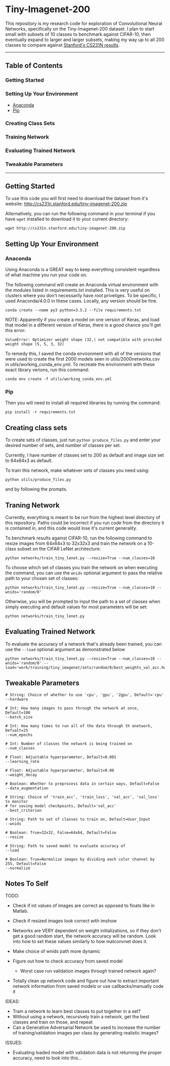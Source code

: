 # Tiny-Imagenet-200

This repository is my research code for exploration of Convolutional Neural
Networks, specifically on the Tiny-Imagenet-200 dataset. I plan to start
small with subsets of 10 classes to benchmark against CIFAR-10, then
eventually expand to larger and larger subsets, making my way up to all
200 classes to compare against [Stanford's CS231N results](https://tiny-imagenet.herokuapp.com/).

---
## Table of Contents

### Getting Started

### Setting Up Your Environment
* [Anaconda](https://www.continuum.io/anaconda-overview)
* [Pip](https://pypi.python.org/pypi/pip)

### Creating Class Sets

### Training Network

### Evaluating Trained Network

### Tweakable Parameters
---

## Getting Started

To use this code you will first need to download the dataset from
it's website: http://cs231n.stanford.edu/tiny-imagenet-200.zip

Alternatively, you can run the following command in your terminal
if you have `wget` installed to download it to your current directory:

```
wget http://cs231n.stanford.edu/tiny-imagenet-200.zip
```

## Setting Up Your Environment

### Anaconda

Using Anaconda is a GREAT way to keep everything consistent
regardless of what machine you run your code on.

The following command will create an Anaconda virtual environment with the
modules listed in requirements.txt installed. This is very useful on clusters
where you don't necessarily have root priveliges. To be specific, I used
Anaconda/4.0.0 in these cases. Locally, any version should be fine.
```
conda create --name py3 python=3.5.2 --file requirements.txt
```

NOTE: Apparently if you create a model on one version of Keras, and load that
model in a different version of Keras, there is a good chance you'll get this
error:

```
ValueError: Optimizer weight shape (32,) not compatible with provided weight shape (5, 5, 3, 32)
```

To remedy this, I saved the conda environment with all of the versions that
were used to create the first 2000 models seen in utils/2000networks.csv in
utils/working_conda_env.yml. To recreate the environment with these exact
library verions, run this command:

```
conda env create -f utils/working_conda_env.yml
```

### Pip
Then you will need to install all required libraries by running the command:

```
pip install -r requirements.txt
```

## Creating class sets

To create sets of classes, just run `python produce_files.py` and enter
your desired number of sets, and number of classes per set.

Currently, I have number of classes set to 200 as default and image size
set to 64x64x3 as default.

To train this network, make whatever sets of classes you need using:

```
python utils/produce_files.py
```

and by following the prompts.

## Traning Network

Currently, everything is meant to be run from the highest level directory
of this repository. Paths could be incorrect if you run code from the directory
it is contained in, and this code would lose it's current generality.

To benchmark results against CIFAR-10, run the following command to resize
images from 64x64x3 to 32x32x3 and train the network on a 10-class subset on the
CIFAR LeNet architecture:

```
python networks/train_tiny_lenet.py --resize=True --num_classes=10
```

To choose which set of classes you train the network on when executing the
command, you can use the `wnids` optional argument to pass the relative
path to your chosen set of classes:

```
python networks/train_tiny_lenet.py --resize=True --num_classes=10 --wnids='random/0'
```

Otherwise, you will be prompted to input the path to a set of classes
when simply executing and default values for most parameters will be set:

```
python networks/train_tiny_lenet.py
```

## Evaluating Trained Network

To evaluate the accuracy of a network that's already been trained, you can use 
the `--load` optional argument as demonstrated below

```
python networks/train_tiny_lenet.py --resize=True --num_classes=10 --wnids='random/0' --load='work/training/tiny_imagenet/sets/random/0/best_weights_val_acc.hdf5'
```

## Tweakable Parameters

```
# String: Choice of whether to use 'cpu', 'gpu', '2gpu', Default='cpu'
--hardware

# Int: How many images to pass through the network at once, Default=100
--batch_size

# Int: How many times to run all of the data through th enetwork, Defualt=25
--num_epochs

# Int: Number of classes the network is being trained on
--num_classes

# Float: Adjustable hyperparameter, Default=0.001
--learning_rate

# Float: Adjustable hyperparameter, Default=0.00
--weight_decay

# Boolean: Whether to preprocess data in certain ways, Default=False
--data_augmentation

# String: Choice of 'train_acc', 'train_loss', 'val_acc', 'val_loss' to monitor
# for saving model checkpoints, Default='val_acc'
--best_criterion

# String: Path to set of classes to train on, Default=User_Input
--wnids

# Boolean: True=32x32, False=64x64, Default=False
--resize

# String: Path to saved model to evaluate accuracy of
--load

# Boolean: True=Normalize images by dividing each color channel by 255, Default=False
--normalize
```

## Notes To Self

TODO:
* Check if int values of images are correct as opposed to floats like in Matlab.
* Check if resized images look correct with imshow
* Networks are VERY dependent on weight initializations, so if they don't
get a good random start, the network accuracy will be random. Look into
how to set these values similarly to how matconvnet does it.
* Make choice of wnids path more dynamic
* Figure out how to check accuracy from saved model
	* Worst case run validation images through trained network again?

* Totally clean up network code and figure out how to extract important
network information from saved models or use callbacks/manually code it

IDEAS:
* Train a network to learn best classes to put together in a set?
* Without using a network, recursively train a network, get the best classes
and train on those, and repeat
* Can a Generative Adversarial Network be used to increase the number of 
training/validation images per class by generating realistic images?

ISSUES:
* Evaluating loaded model with validation data is not returning the proper 
accuracy, need to look into this...
